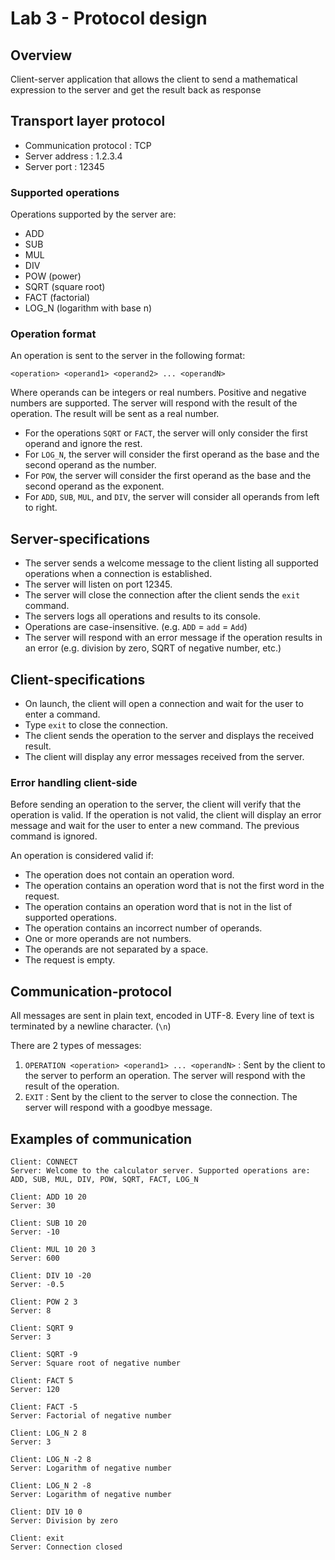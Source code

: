 # Lab 3 - Protocol design

## Overview

Client-server application that allows the client to send a mathematical expression to the server and get the result back
as response

## Transport layer protocol

- Communication protocol : TCP
- Server address : 1.2.3.4
- Server port : 12345

### Supported operations

Operations supported by the server are:

- ADD
- SUB
- MUL
- DIV
- POW (power)
- SQRT (square root)
- FACT (factorial)
- LOG_N (logarithm with base n)

### Operation format

An operation is sent to the server in the following format:

```
<operation> <operand1> <operand2> ... <operandN>
```

Where operands can be integers or real numbers. Positive and negative numbers are supported.
The server will respond with the result of the operation. The result will be sent as a real number.

- For the operations `SQRT` or `FACT`, the server will only consider the first operand and ignore the rest.
- For `LOG_N`, the server will consider the first operand as the base and the second operand as the number.
- For `POW`, the server will consider the first operand as the base and the second operand as the exponent.
- For `ADD`, `SUB`, `MUL`, and `DIV`, the server will consider all operands from left to right.

## Server-specifications

- The server sends a welcome message to the client listing all supported operations when a connection is established.
- The server will listen on port 12345.
- The server will close the connection after the client sends the `exit` command.
- The servers logs all operations and results to its console.
- Operations are case-insensitive. (e.g. `ADD` = `add` = `Add`)
- The server will respond with an error message if the operation results in an error (e.g. division by zero, SQRT of
  negative number, etc.)

## Client-specifications

- On launch, the client will open a connection and wait for the user to enter a command.
- Type `exit` to close the connection.
- The client sends the operation to the server and displays the received result.
- The client will display any error messages received from the server.

### Error handling client-side

Before sending an operation to the server, the client will verify that the operation is valid.
If the operation is not valid, the client will display an error message and wait for the user to enter a new command.
The previous command is ignored.

An operation is considered valid if:

- The operation does not contain an operation word.
- The operation contains an operation word that is not the first word in the request.
- The operation contains an operation word that is not in the list of supported operations.
- The operation contains an incorrect number of operands.
- One or more operands are not numbers.
- The operands are not separated by a space.
- The request is empty.

## Communication-protocol

All messages are sent in plain text, encoded in UTF-8. Every line of text is terminated by a newline character. (`\n`)

There are 2 types of messages:

1. `OPERATION <operation> <operand1> ... <operandN>` : Sent by the client to the server to perform an operation. The
   server will respond with the result of the operation.
2. `EXIT` : Sent by the client to the server to close the connection. The server will respond with a goodbye
   message.

## Examples of communication

```
Client: CONNECT 
Server: Welcome to the calculator server. Supported operations are: ADD, SUB, MUL, DIV, POW, SQRT, FACT, LOG_N

Client: ADD 10 20
Server: 30

Client: SUB 10 20
Server: -10

Client: MUL 10 20 3
Server: 600

Client: DIV 10 -20
Server: -0.5

Client: POW 2 3
Server: 8

Client: SQRT 9
Server: 3

Client: SQRT -9
Server: Square root of negative number

Client: FACT 5
Server: 120

Client: FACT -5
Server: Factorial of negative number

Client: LOG_N 2 8
Server: 3

Client: LOG_N -2 8
Server: Logarithm of negative number

Client: LOG_N 2 -8
Server: Logarithm of negative number

Client: DIV 10 0
Server: Division by zero

Client: exit
Server: Connection closed
```